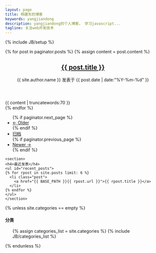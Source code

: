 ```yaml
---
layout: page
title: 杨建东的博客
keywords: yangjiandong
description: yangjiandong的个人博客， 学习javascript...
tagline: 关注web开发技术
---
```

{% include JB/setup %}

<script type="text/javascript"><!--
google_ad_client = "ca-pub-5061364613986259";
/* justjavac 页首横幅 */
google_ad_slot = "7571220937";
google_ad_width = 728;
google_ad_height = 90;
//-->
</script>
<script type="text/javascript"
src="http://pagead2.googlesyndication.com/pagead/show_ads.js">
</script>

<div class="row">
  <div class="span8">
  {% for post in paginator.posts %}
  {% assign content = post.content %}
    <article>
      <header>
      <h1><a href="{{ BASE_PATH }}{{ post.url }}">{{ post.title }}</a></h1>
      <div class="date">{{ site.author.name }} 发表于 <span>{{ post.date | date:"%Y-%m-%d" }}</span></div>
    </header>
    <div class="content">{{ content | truncatewords:70 }}</div>
    </article>
  {% endfor %}
  <div class="pagination">
      <ul>
      {% if paginator.next_page %}
        <li class="prev"><a href='/page{{ paginator.next_page }}'>&larr; Older</a></li>
      {% endif %}
        <li><a href="{{ BASE_PATH }}{{ site.JB.archive_path }}">归档</a></li>
      {% if paginator.previous_page %}
        <li class="next"><a href='/page{{ paginator.previous_page}}'>Newer &rarr;</a></li>
      {% endif %}
      </ul>
  </div>
  </div>
  
  <aside class="span4">

    <section>
    <h4>最近发表</h4>
    <ul id="recent_posts">
    {% for rpost in site.posts limit: 6 %}
      <li class="post">
        <a href="{{ BASE_PATH }}{{ rpost.url }}">{{ rpost.title }}</a>
      </li>
    {% endfor %}
    </ul>
    </section>
    
  {% unless site.categories == empty %}
    <h4>分类</h4>
    <ul class="tag_box">
      {% assign categories_list = site.categories %}
      {% include JB/categories_list %}
    </ul>
  {% endunless %}  
    
  </aside>
</div>

